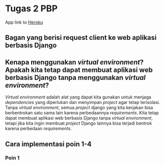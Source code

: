 # Tugas 2 PBP

App link to [Heroku](https://fikri-belum-sembuh.herokuapp.com/katalog/)

## Bagan yang berisi request client ke web aplikasi berbasis Django

## Kenapa menggunakan _virtual environment_? Apakah kita tetap dapat membuat aplikasi web berbasis Django tanpa menggunakan _virtual environment_?
_Virtual environment_ adalah alat yang dapat kita gunakan untuk menjaga _dependencies_ yang diperlukan dan menyimpan _project_ agar tetap terisolasi. Tanpa _virtual environment_, semua _project_ django yang kita kerjakan bisa berbentrokan satu sama lain karena perbedaannya _requirements_. Kita tetap dapat membuat aplikasi web berbasis Django tanpa _virtual environment_, tetapi jika kita ingin membuat _project_ Django lainnya bisa terjadi bentrok karena perbedaan _requirements_.   

## Cara implementasi poin 1-4
### Poin 1
